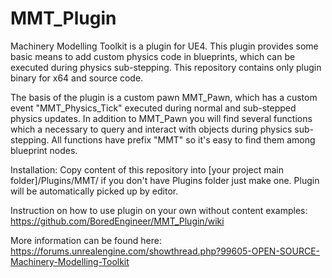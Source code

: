 # MMT_Plugin
Machinery Modelling Toolkit is a plugin for UE4. This plugin provides some basic means to add custom physics code in blueprints, which can be executed during physics sub-stepping. This repository contains only plugin binary for x64 and source code.

The basis of the plugin is a custom pawn MMT_Pawn, which has a custom event "MMT_Physics_Tick" executed during normal and sub-stepped physics updates. In addition to MMT_Pawn you will find several functions which a necessary to query and interact with objects during physics sub-stepping. All functions have prefix "MMT" so it's easy to find them among blueprint nodes.

Installation:
Copy content of this repository into [your project main folder]/Plugins/MMT/
if you don't have Plugins folder just make one. Plugin will be automatically picked up by editor.

Instruction on how to use plugin on your own without content examples:
https://github.com/BoredEngineer/MMT_Plugin/wiki

More information can be found here:
https://forums.unrealengine.com/showthread.php?99605-OPEN-SOURCE-Machinery-Modelling-Toolkit
